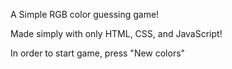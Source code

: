 A Simple RGB color guessing game!

Made simply with only HTML, CSS, and JavaScript!

In order to start game, press "New colors"